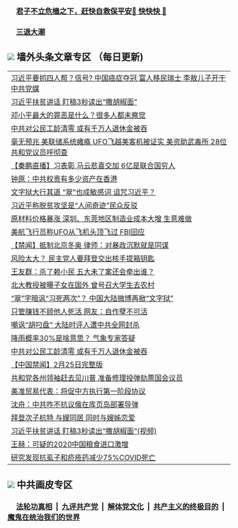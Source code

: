 
 ### &nbsp;&nbsp;&nbsp;&nbsp; [君子不立危樯之下，赶快自救保平安🍎 快快快 📩](https://github.com/pwgy/td/blob/master/README.md)

 ### &nbsp;&nbsp;&nbsp;&nbsp; [三退大潮](https://xcvkmzvnt.azureedge.net/?key=elmfdthqungpiwus&pin=85674129&ag=ogQuit&from=PW2) 

## <img src="https://img.icons8.com/cute-clipart/2x/circled-right.png"> 墙外头条文章专区 （每日更新)

<Table>
<tr><td colspan="2" align="left"><a href="https://zpkaxagd.xhuyd.press/?name=c1324123&key=encdeuyadochlaxz&from=pw2">习近平要抓四人帮？信号? 中国癌症夺冠 富人移民瑞士 李敖儿子开干中共党媒</a></td></tr>
<tr><td colspan="2" align="left"><a href="https://zpkaxagd.xhuyd.press/?name=c1324230&key=encdeuyadochlaxz&from=pw2">习近平扶贫讲话 盯稿3秒读出“撒胡椒面”</a></td></tr>
<tr><td colspan="2" align="left"><a href="https://zpkaxagd.xhuyd.press/?name=c1324276&key=encdeuyadochlaxz&from=pw2">邓小平最大的罪恶是什么？很多人都未察觉</a></td></tr>
<tr><td colspan="2" align="left"><a href="https://zpkaxagd.xhuyd.press/?name=c1324275&key=encdeuyadochlaxz&from=pw2">中共对公民工龄清零 或有千万人退休金被吞</a></td></tr>
<tr><td colspan="2" align="left"><a href="https://zpkaxagd.xhuyd.press/?name=c1324231&key=encdeuyadochlaxz&from=pw2">毫无预兆 美联储系统瘫痪 UFO飞越美客机被证实 美资助武毒所 28位共和党议员呼彻查</a></td></tr>
<tr><td colspan="2" align="left"><a href="https://zpkaxagd.xhuyd.press/?name=c1324270&key=encdeuyadochlaxz&from=pw2">【秦鹏直播】习表彰 马云悲喜交加 6亿是联合国穷人</a></td></tr>
<tr><td colspan="2" align="left"><a href="https://zpkaxagd.xhuyd.press/?name=c1324069&key=encdeuyadochlaxz&from=pw2">钟原：中共权贵有多少资产在香港</a></td></tr>
<tr><td colspan="2" align="left"><a href="https://zpkaxagd.xhuyd.press/?name=c1324216&key=encdeuyadochlaxz&from=pw2">文字狱大行其道 “翠”也成敏感词 诅咒习近平？</a></td></tr>
<tr><td colspan="2" align="left"><a href="https://zpkaxagd.xhuyd.press/?name=c1324063&key=encdeuyadochlaxz&from=pw2">习近平称脱贫攻坚是“人间奇迹”民众反驳</a></td></tr>
<tr><td colspan="2" align="left"><a href="https://zpkaxagd.xhuyd.press/?name=c1324225&key=encdeuyadochlaxz&from=pw2">原材料价格暴涨 深圳、东莞地区制造业成本大增 生意难做</a></td></tr>
<tr><td colspan="2" align="left"><a href="https://zpkaxagd.xhuyd.press/?name=c1324190&key=encdeuyadochlaxz&from=pw2">美航飞行员称UFO从飞机头顶飞过 FBI回应</a></td></tr>
<tr><td colspan="2" align="left"><a href="https://zpkaxagd.xhuyd.press/?name=c1324061&key=encdeuyadochlaxz&from=pw2">【禁闻】抵制北京冬奥 律师：对暴政沉默就是同谋</a></td></tr>
<tr><td colspan="2" align="left"><a href="https://zpkaxagd.xhuyd.press/?name=c1324229&key=encdeuyadochlaxz&from=pw2">风险太大？ 民主党人要拜登交出核手提箱钥匙</a></td></tr>
<tr><td colspan="2" align="left"><a href="https://zpkaxagd.xhuyd.press/?name=c1324271&key=encdeuyadochlaxz&from=pw2">王友群：杀了赖小民 五大未了案还会牵出谁？</a></td></tr>
<tr><td colspan="2" align="left"><a href="https://zpkaxagd.xhuyd.press/?name=c1324268&key=encdeuyadochlaxz&from=pw2">北大教授被曝子女在国外 曾号召大学生去农村</a></td></tr>
<tr><td colspan="2" align="left"><a href="https://zpkaxagd.xhuyd.press/?name=c1324179&key=encdeuyadochlaxz&from=pw2">“翠”字暗讽“习死两次”？ 中国大陆微博再掀“文字狱”</a></td></tr>
<tr><td colspan="2" align="left"><a href="https://zpkaxagd.xhuyd.press/?name=c1324222&key=encdeuyadochlaxz&from=pw2">只管赚钱不顾他人死活 网友：自作孽不可活</a></td></tr>
<tr><td colspan="2" align="left"><a href="https://zpkaxagd.xhuyd.press/?name=c1324120&key=encdeuyadochlaxz&from=pw2">嘲讽“胡叼盘” 大陆时评人遭中共全网封杀</a></td></tr>
<tr><td colspan="2" align="left"><a href="https://zpkaxagd.xhuyd.press/?name=c1324185&key=encdeuyadochlaxz&from=pw2">降雨概率30%是啥意思？ 气象专家答疑</a></td></tr>
<tr><td colspan="2" align="left"><a href="https://zpkaxagd.xhuyd.press/?name=c1324217&key=encdeuyadochlaxz&from=pw2">中共对公民工龄清零 或有千万人退休金被吞</a></td></tr>
<tr><td colspan="2" align="left"><a href="https://zpkaxagd.xhuyd.press/?name=c1324090&key=encdeuyadochlaxz&from=pw2">【中国禁闻】2月25日完整版</a></td></tr>
<tr><td colspan="2" align="left"><a href="https://zpkaxagd.xhuyd.press/?name=c1324124&key=encdeuyadochlaxz&from=pw2">共和党各州领袖赶去见川普 准备修理投弹劾票国会议员</a></td></tr>
<tr><td colspan="2" align="left"><a href="https://zpkaxagd.xhuyd.press/?name=c1324269&key=encdeuyadochlaxz&from=pw2">美准贸易代表：将促中方执行第一阶段协议</a></td></tr>
<tr><td colspan="2" align="left"><a href="https://zpkaxagd.xhuyd.press/?name=c1324149&key=encdeuyadochlaxz&from=pw2">沈舟：中共咋不抗议俄在库页岛部署导弹</a></td></tr>
<tr><td colspan="2" align="left"><a href="https://zpkaxagd.xhuyd.press/?name=c1324155&key=encdeuyadochlaxz&from=pw2">拜登次子杭特 与嫂同居 同时与嫂姊恋爱</a></td></tr>
<tr><td colspan="2" align="left"><a href="https://zpkaxagd.xhuyd.press/?name=c1324170&key=encdeuyadochlaxz&from=pw2">习近平扶贫讲话 盯稿3秒读出“撒胡椒面”(视频)</a></td></tr>
<tr><td colspan="2" align="left"><a href="https://zpkaxagd.xhuyd.press/?name=c1324070&key=encdeuyadochlaxz&from=pw2">王赫：可疑的2020中国粮食进口激增</a></td></tr>
<tr><td colspan="2" align="left"><a href="https://zpkaxagd.xhuyd.press/?name=c1324226&key=encdeuyadochlaxz&from=pw2">研究发现抗虱子和疥疮药减少75%COVID死亡</a></td></tr>

 </Table>
 
 ## <img src="https://img.icons8.com/cute-clipart/2x/circled-right.png"> 中共画皮专区
 ### &nbsp;&nbsp;&nbsp;&nbsp; [法轮功真相](https://github.com/begood0513/basic/blob/master/README.md) &nbsp;|&nbsp; [九评共产党](https://github.com/begood0513/9ping.md/blob/master/README.md) &nbsp;|&nbsp; [解体党文化](https://github.com/begood0513/jtdwh.md/blob/master/README.md)   &nbsp;|&nbsp; [共产主义的终极目的](https://github.com/begood0513/gczydzjmd.md/blob/master/README.md) &nbsp;|&nbsp; [魔鬼在统治我们的世界](https://github.com/begood0513/gczydzjmd.md/blob/master/README.md) 
